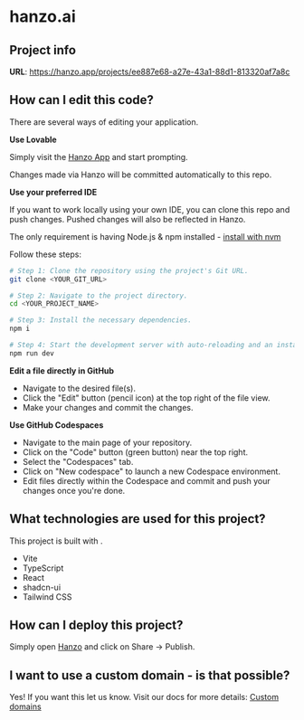 # hanzo.ai

## Project info

**URL**: https://hanzo.app/projects/ee887e68-a27e-43a1-88d1-813320af7a8c

## How can I edit this code?

There are several ways of editing your application.

**Use Lovable**

Simply visit the [Hanzo App](https://hanzo.app/projects/ee887e68-a27e-43a1-88d1-813320af7a8c) and start prompting.

Changes made via Hanzo will be committed automatically to this repo.

**Use your preferred IDE**

If you want to work locally using your own IDE, you can clone this repo and push changes. Pushed changes will also be reflected in Hanzo.

The only requirement is having Node.js & npm installed - [install with nvm](https://github.com/nvm-sh/nvm#installing-and-updating)

Follow these steps:

```sh
# Step 1: Clone the repository using the project's Git URL.
git clone <YOUR_GIT_URL>

# Step 2: Navigate to the project directory.
cd <YOUR_PROJECT_NAME>

# Step 3: Install the necessary dependencies.
npm i

# Step 4: Start the development server with auto-reloading and an instant preview.
npm run dev
```

**Edit a file directly in GitHub**

- Navigate to the desired file(s).
- Click the "Edit" button (pencil icon) at the top right of the file view.
- Make your changes and commit the changes.

**Use GitHub Codespaces**

- Navigate to the main page of your repository.
- Click on the "Code" button (green button) near the top right.
- Select the "Codespaces" tab.
- Click on "New codespace" to launch a new Codespace environment.
- Edit files directly within the Codespace and commit and push your changes once you're done.

## What technologies are used for this project?

This project is built with .

- Vite
- TypeScript
- React
- shadcn-ui
- Tailwind CSS

## How can I deploy this project?

Simply open [Hanzo](https://hanzo.app/projects/ee887e68-a27e-43a1-88d1-813320af7a8c) and click on Share -> Publish.

## I want to use a custom domain - is that possible?

Yes! If you want this let us know. Visit our docs for more details: [Custom domains](https://docs.lovable.dev/tips-tricks/custom-domain/)
